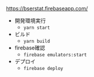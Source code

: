 https://bserstat.firebaseapp.com/

- 開発環境実行
    - `yarn start`
- ビルド
    - `yarn build`
- firebase確認
    - `firebase emulators:start`
- デプロイ
    - `firebase deploy`